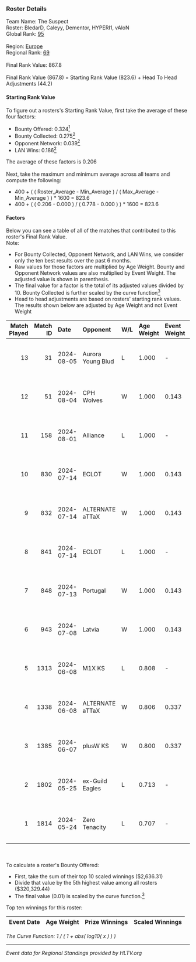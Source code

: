 ### Roster Details<br />
Team Name: The Suspect<br />
Roster: BledarD, Caleyy, Dementor, HYPERI1, vAloN<br />
Global Rank: [95](../standings_global.md)<br />
<br />
Region: [Europe]( ../standings_europe.md)<br />
Regional Rank: [69]( ../standings_europe.md)<br />
<br />
Final Rank Value:  867.8<br />
<br />
Final Rank Value (867.8) = Starting Rank Value (823.6) + Head To Head Adjustments (44.2)<br />

#### Starting Rank Value<br />
To figure out a rosters's Starting Rank Value, first take the average of these four factors:<br />
- Bounty Offered: 0.324[<sup>1</sup>](#table2)
- Bounty Collected: 0.275[<sup>2</sup>](#table1)
- Opponent Network: 0.039[<sup>2</sup>](#table1)
- LAN Wins: 0.186[<sup>2</sup>](#table1)

The average of these factors is 0.206<br />
<br />
Next, take the maximum and minimum average across all teams and compute the following:<br />
- 400 + ( ( Roster_Average - Min_Average ) / ( Max_Average - Min_Average ) ) * 1600 = 823.6
- 400 + ( ( 0.206 - 0.000 ) / ( 0.778 - 0.000 ) ) * 1600 = 823.6


#### Factors<br />
Below you can see a table of all of the matches that contributed to this roster's Final Rank Value.<br />
Note:<br />

- For Bounty Collected, Opponent Network, and LAN Wins, we consider only the ten best results over the past 6 months.
- Raw values for those factors are multiplied by Age Weight. Bounty and Opponent Network values are also multiplied by Event Weight. The adjusted value is shown in parenthesis.
- The final value for a factor is the total of its adjusted values divided by 10. Bounty Collected is further scaled by the curve function[<sup>3</sup>](#curveFunction)
- Head to head adjustments are based on rosters' starting rank values. The results shown below are adjusted by Age Weight and not Event Weight
<span id="table1"></span><br />


| Match Played | Match ID | Date       | Opponent          | W/L | Age Weight | Event Weight | Bounty Collected | Opponent Network | LAN Wins  | H2H Adj. | Roster                                    |
| -: | -: | :- | :- | :- | :- | :- | :- | :- | :- | -: | :- |
|           13 |       31 | 2024-08-05 | Aurora Young Blud | L   | 1.000      | -            | -                | -                | -         |   -10.51 | BledarD, Caleyy, Dementor, HYPERI1, vAloN |
|           12 |       51 | 2024-08-04 | CPH Wolves        | W   | 1.000      | 0.143        | 0.004 (0.001)    | 0.353 (0.050)    | 0 (0.000) |    14.00 | BledarD, Caleyy, Dementor, HYPERI1, vAloN |
|           11 |      158 | 2024-08-01 | Alliance          | L   | 1.000      | -            | -                | -                | -         |   -16.49 | BledarD, Caleyy, Dementor, HYPERI1, vAloN |
|           10 |      830 | 2024-07-14 | ECLOT             | W   | 1.000      | 0.143        | 0.061 (0.009)    | 0.537 (0.077)    | 0 (0.000) |    25.56 | BledarD, Caleyy, deb0, Dementor, HYPERI1  |
|            9 |      832 | 2024-07-14 | ALTERNATE aTTaX   | W   | 1.000      | 0.143        | 0.031 (0.004)    | 0.537 (0.077)    | 0 (0.000) |    18.04 | BledarD, Caleyy, deb0, Dementor, HYPERI1  |
|            8 |      841 | 2024-07-14 | ECLOT             | L   | 1.000      | -            | -                | -                | -         |    -4.99 | BledarD, Caleyy, deb0, Dementor, HYPERI1  |
|            7 |      848 | 2024-07-13 | Portugal          | W   | 1.000      | 0.143        | 0.003 (0.000)    | 0.115 (0.016)    | 0 (0.000) |     9.04 | BledarD, Caleyy, deb0, Dementor, HYPERI1  |
|            6 |      943 | 2024-07-08 | Latvia            | W   | 1.000      | 0.143        | 0.006 (0.001)    | 0.134 (0.019)    | 0 (0.000) |    16.76 | BledarD, Caleyy, deb0, Dementor, HYPERI1  |
|            5 |     1313 | 2024-06-08 | M1X KS            | L   | 0.808      | -            | -                | -                | -         |   -11.33 | BledarD, Caleyy, Dementor, HYPERI1, vAloN |
|            4 |     1338 | 2024-06-08 | ALTERNATE aTTaX   | W   | 0.806      | 0.337        | 0.031 (0.008)    | 0.537 (0.146)    | 1 (0.806) |    15.34 | BledarD, Caleyy, Dementor, HYPERI1, vAloN |
|            3 |     1385 | 2024-06-07 | plusW KS          | W   | 0.800      | 0.337        | 0.000 (0.000)    | 0.000 (0.000)    | 1 (0.800) |     2.28 | BledarD, Caleyy, Dementor, HYPERI1, vAloN |
|            2 |     1802 | 2024-05-25 | ex-Guild Eagles   | L   | 0.713      | -            | -                | -                | -         |    -9.78 | BledarD, Caleyy, Dementor, HYPERI1, vAloN |
|            1 |     1814 | 2024-05-24 | Zero Tenacity     | L   | 0.707      | -            | -                | -                | -         |    -3.70 | BledarD, Caleyy, Dementor, HYPERI1, vAloN |

<br />
<span id="table2"></span><br />
To calculate a roster's Bounty Offered:<br />

- First, take the sum of their top 10 scaled winnings ($2,636.31)
- Divide that value by the 5th highest value among all rosters ($320,329.44)
- The final value (0.01) is scaled by the curve function.[<sup>3</sup>](#curveFunction)

Top ten winnings for this roster:<br />

| Event Date | Age Weight | Prize Winnings | Scaled Winnings |
| :- | -: | :- | :- |


<span id="curveFunction"></span>_The Curve Function: 1 / ( 1 + abs( log10( x ) ) )_<br />

---
_Event data for Regional Standings provided by HLTV.org_<br />
